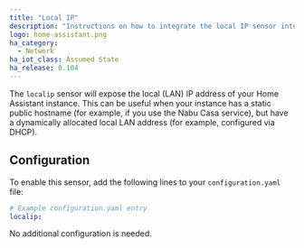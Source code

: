 ```yaml
---
title: "Local IP"
description: "Instructions on how to integrate the local IP sensor into Home Assistant."
logo: home-assistant.png
ha_category:
  - Network
ha_iot_class: Assumed State
ha_release: 0.104
---
```


The `localip` sensor will expose the local (LAN) IP address of your Home Assistant instance. This can be useful when your instance has a static public hostname (for example, if you use the Nabu Casa service), but have a dynamically allocated local LAN address (for example, configured via DHCP).

## Configuration

To enable this sensor, add the following lines to your `configuration.yaml` file:

```yaml
# Example configuration.yaml entry
localip:
```

No additional configuration is needed.
